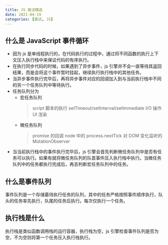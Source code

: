 ```yaml
---
title: JS 面试精选
date: 2021-04-19
categories: [面试, JS]
---
```


## 什么是 JavaScript 事件循环

- 因为 js 是单线程执行的，在代码执行的过程中，通过将不同函数的执行上下文压入执行栈中来保证代码的有序执行。
- 在执行同步代码的时候，如果遇到了异步事件，js 引擎并不会一直等待其返回结果，而是会将这个事件暂时挂起，继续执行执行栈中的其他任务。
- 当异步事件执行完毕后，再将异步事件对应的回调加入到与当前执行栈中不同的另一个任务队列中等待执行。
- 任务队列分为
  - 宏任务队列
    > script 脚本的执行
    > setTimeout/setInterval/setImmediate
    > I/O 操作
    > UI 渲染
  - 微任务队列
    > promise 的回调
    > node 中的 process.nextTick
    > 对 DOM 变化监听的 MutationObserver
- 当当前执行栈中的事件执行完毕后，js 引擎会首先判断微任务队列中是否有任务可以执行。如果有就将微任务队列的队首事件压入执行栈中执行。当微任务队列中的任务都执行完成后，再去判断宏任务队列中的任务。

## 什么是事件队列

事件队列是一个存储着待执行任务的队列，其中的任务严格按照事件顺序执行，队头的任务率先执行，队尾的任务后执行。每次仅执行一个任务。

## 执行栈是什么

执行栈是类似函数调用栈的运行容器，执行栈为空，js 引擎检查事件队列是否为空，不为空则将第一个任务压入执行栈执行。
